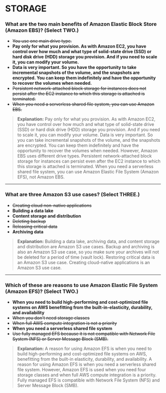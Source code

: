# STORAGE

### What are the two main benefits of Amazon Elastic Block Store (Amazon EBS)? (Select TWO.)

- ~~You use one main drive type.~~
- **Pay only for what you provision. As with Amazon EC2, you have control over how much and what type of solid-state drive (SSD) or hard disk drive (HDD) storage you provision. And if you need to scale it, you can modify your volume.**
- **Data is very important. So you have the opportunity to take incremental snapshots of the volume, and the snapshots are encrypted. You can keep them indefinitely and have the opportunity to recover the volumes when needed.**
- ~~Persistent network-attached block storage for instances does not persist after the EC2 instance to which this storage is attached is terminated.~~
- ~~When you need a serverless shared file system, you can use Amazon EBS.~~

> **Explanation:**
> Pay only for what you provision. As with Amazon EC2, you have control over how much and what type of solid-state drive (SSD) or hard disk drive (HDD) storage you provision. And if you need to scale it, you can modify your volume. Data is very important. So you can take incremental snapshots of the volume, and the snapshots are encrypted. You can keep them indefinitely and have the opportunity to recover the volumes when needed. However, Amazon EBS uses different drive types. Persistent network-attached block storage for instances can persist even after the EC2 instance to which this storage is attached is terminated. When you need a serverless shared file system, you can use Amazon Elastic File System (Amazon EFS), not Amazon EBS.

---

### What are three Amazon S3 use cases? (Select THREE.)

- ~~Creating cloud non-native applications~~
- **Building a data lake**
- **Content storage and distribution**
- ~~Deleting backup~~
- ~~Releasing critical data~~
- **Archiving data**

> **Explanation:**
> Building a data lake, archiving data, and content storage and distribution are Amazon S3 use cases. Backup and archiving is also an Amazon S3 use case, so you make sure your archives will not be deleted for a period of time (vault lock). Restoring critical data is an Amazon S3 use case. Creating cloud-native applications is an Amazon S3 use case.

---

### Which of these are reasons to use Amazon Elastic File System (Amazon EFS)? (Select TWO.)

- **When you need to build high-performing and cost-optimized file systems on AWS benefitting from the built-in-elasticity, durability, and availability**
- ~~When you don't need storage classes~~
- ~~When full AWS compute integration is not a priority~~
- **When you need a serverless shared file system**
- ~~Use fully managed EFS because it is not compatible with Network File System (NFS) or Server Message Block (SMB).~~

> **Explanation:**
> A reason for using Amazon EFS is when you need to build high-performing and cost-optimized file systems on AWS, benefitting from the built-in elasticity, durability, and availability. A reason for using Amazon EFS is when you need a serverless shared file system. However, Amazon EFS is used when you need four storage classes and when full AWS compute integration is a priority. Fully managed EFS is compatible with Network File System (NFS) and Server Message Block (SMB).
